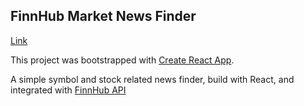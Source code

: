 ## FinnHub Market News Finder

[Link](https://stocknewsfinder.netlify.app/)

This project was bootstrapped with [Create React App](https://github.com/facebook/create-react-app).

A simple symbol and stock related news finder, build with React, and integrated with [FinnHub API](https://finnhub.io/docs/api#introduction)
